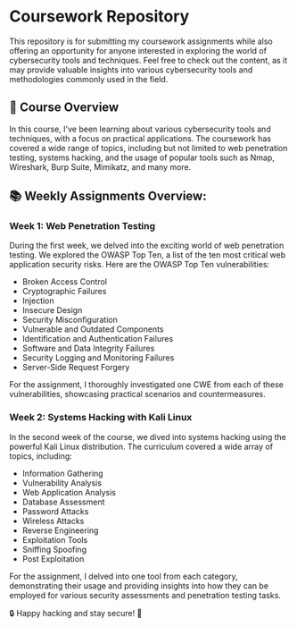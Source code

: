 # Coursework Repository

This repository is for submitting my coursework assignments while also offering an opportunity for anyone interested in exploring the world of cybersecurity tools and techniques. Feel free to check out the content, as it may provide valuable insights into various cybersecurity tools and methodologies commonly used in the field.

## 📃 Course Overview
In this course, I've been learning about various cybersecurity tools and techniques, with a focus on practical applications. The coursework has covered a wide range of topics, including but not limited to web penetration testing, systems hacking, and the usage of popular tools such as Nmap, Wireshark, Burp Suite, Mimikatz, and many more.

## 📚 Weekly Assignments Overview:

### Week 1: Web Penetration Testing
During the first week, we delved into the exciting world of web penetration testing. We explored the OWASP Top Ten, a list of the ten most critical web application security risks. Here are the OWASP Top Ten vulnerabilities:

- Broken Access Control
- Cryptographic Failures
- Injection
- Insecure Design
- Security Misconfiguration
- Vulnerable and Outdated Components
- Identification and Authentication Failures
- Software and Data Integrity Failures
- Security Logging and Monitoring Failures
- Server-Side Request Forgery

For the assignment, I thoroughly investigated one CWE from each of these vulnerabilities, showcasing practical scenarios and countermeasures.

### Week 2: Systems Hacking with Kali Linux
In the second week of the course, we dived into systems hacking using the powerful Kali Linux distribution. The curriculum covered a wide array of topics, including:

- Information Gathering
- Vulnerability Analysis
- Web Application Analysis
- Database Assessment
- Password Attacks
- Wireless Attacks
- Reverse Engineering
- Exploitation Tools
- Sniffing Spoofing
- Post Exploitation

For the assignment, I delved into one tool from each category, demonstrating their usage and providing insights into how they can be employed for various security assessments and penetration testing tasks.

🔒 Happy hacking and stay secure! 🔐
